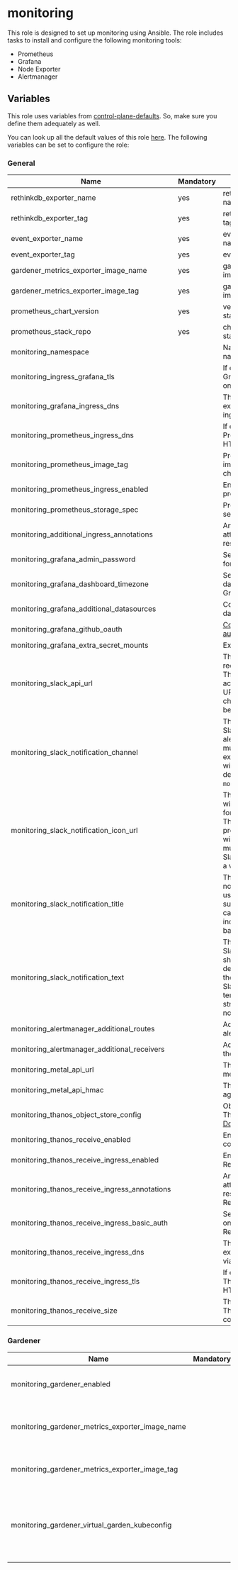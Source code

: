 # monitoring

This role is designed to set up monitoring using Ansible.
The role includes tasks to install and configure the following monitoring tools:

- Prometheus
- Grafana
- Node Exporter
- Alertmanager

## Variables

This role uses variables from [control-plane-defaults](/control-plane). So, make sure you define them adequately as
well.

You can look up all the default values of this role [here](defaults/main.yaml).
The following variables can be set to configure the role:

### General

| Name                                          | Mandatory | Description                                                                                                                                                                                                                     |
| --------------------------------------------- | --------- | ------------------------------------------------------------------------------------------------------------------------------------------------------------------------------------------------------------------------------- |
| rethinkdb_exporter_name                       | yes       | rethinkdb exporter image name                                                                                                                                                                                                   |
| rethinkdb_exporter_tag                        | yes       | rethinkdb exporter image tag                                                                                                                                                                                                    |
| event_exporter_name                           | yes       | event exporter image name                                                                                                                                                                                                       |
| event_exporter_tag                            | yes       | event exporter image tag                                                                                                                                                                                                        |
| gardener_metrics_exporter_image_name          | yes       | gardener metrics exporter image name                                                                                                                                                                                            |
| gardener_metrics_exporter_image_tag           | yes       | gardener metrics exporter image tag                                                                                                                                                                                             |
| prometheus_chart_version                      | yes       | version of the prometheus stack chart                                                                                                                                                                                           |
| prometheus_stack_repo                         | yes       | chart of the prometheus stack                                                                                                                                                                                                   |
| monitoring_namespace                          |           | Name of the monitoring namespace                                                                                                                                                                                                |
| monitoring_ingress_grafana_tls                |           | If enabled, exposes Grafana through HTTPS on the ingress                                                                                                                                                                        |
| monitoring_grafana_ingress_dns                |           | The dns name used for exposing Grafana via ingress                                                                                                                                                                              |
| monitoring_prometheus_ingress_dns             |           | If enabled, exposes Prometheus through HTTPS on the ingress                                                                                                                                                                     |
| monitoring_prometheus_image_tag               |           | Prometheus container image tag, defaults to chart's default                                                                                                                                                                     |
| monitoring_prometheus_ingress_enabled         |           | Enables ingress for prometheus                                                                                                                                                                                                  |
| monitoring_prometheus_storage_spec            |           | Prometheus storage spec, see [Storage Configuration](https://github.com/prometheus-operator/prometheus-operator/blob/main/Documentation/user-guides/storage.md)                                                                 |
| monitoring_additional_ingress_annotations     |           | Annotations that will be attached to the ingress resource                                                                                                                                                                       |
| monitoring_grafana_admin_password             |           | Sets the admin password for Grafana                                                                                                                                                                                             |
| monitoring_grafana_dashboard_timezone         |           | Sets the default's dashboard timezone for Grafana                                                                                                                                                                               |
| monitoring_grafana_additional_datasources     |           | Configures additional datasources for Grafana                                                                                                                                                                                   |
| monitoring_grafana_github_oauth               |           | [Configure GitHub OAuth2 authentication](https://grafana.com/docs/grafana/latest/setup-grafana/configure-security/configure-authentication/github/)                                                                             |
| monitoring_grafana_extra_secret_mounts        |           | Extra secret mounts                                                                                                                                                                                                             |
| monitoring_slack_api_url                      |           | The URL for the Slack API, required to send alerts. This must be a valid and accessible Slack webhook URL specific to the channel where alerts will be sent.                                                                    |
| monitoring_slack_notification_channel         |           | The name or ID of the Slack channel where the alerts will be posted. This must correspond to an existing Slack channel within the workspace defined by the `monitoring_slack_api_url`.                                          |
| monitoring_slack_notification_icon_url        |           | The URL of an image that will be used as the icon for notifications in Slack. This is optional, and if not provided, the default icon will be used. The URL must be accessible by Slack and should point to a valid image file. |
| monitoring_slack_notification_title           |           | The title of the Slack notification. This will be used as the headline or subject of the alert and can be a static text or include dynamic content based on the alert data.                                                     |
| monitoring_slack_notification_text            |           | The main text body of the Slack notification. This should include the detailed information about the alert and can support Slack's formatting and templating for more structured and readable notifications.                    |
| monitoring_alertmanager_additional_routes     |           | Additional [routes](https://prometheus.io/docs/alerting/latest/configuration/#route-related-settings) for the alertmanager.                                                                                                     |
| monitoring_alertmanager_additional_receivers  |           | Additional [receivers](https://prometheus.io/docs/alerting/latest/configuration/#general-receiver-related-settings) for the alertmanager.                                                                                       |
| monitoring_metal_api_url                      |           | The URL where to reach metal-api                                                                                                                                                                                                |
| monitoring_metal_api_hmac                     |           | The hmac to authenticate against metal-api                                                                                                                                                                                      |
| monitoring_thanos_object_store_config         |           | Object storage used by Thanos, see [Official Documentation](https://thanos.io/tip/thanos/storage.md/#supported-clients)                                                                                                         |
| monitoring_thanos_receive_enabled             |           | Enable Thanos Receive component                                                                                                                                                                                                 |
| monitoring_thanos_receive_ingress_enabled     |           | Enable Ingress for Thanos Receive                                                                                                                                                                                               |
| monitoring_thanos_receive_ingress_annotations |           | Annotations that will be attached to the ingress resource for the Thanos Receive component                                                                                                                                      |
| monitoring_thanos_receive_ingress_basic_auth  |           | Set basic authentication on the Ingress for Thanos Receive                                                                                                                                                                      |
| monitoring_thanos_receive_ingress_dns         |           | The DNS name used for exposing Thanos Receive via Ingress                                                                                                                                                                       |
| monitoring_thanos_receive_ingress_tls         |           | If enabled, exposes Thanos Receive through HTTPS on the Ingress                                                                                                                                                                 |
| monitoring_thanos_receive_size                |           | The PVC size of the Thanos Receive component                                                                                                                                                                                    |

### Gardener

| Name                                            | Mandatory | Description                                                 |
|-------------------------------------------------|-----------|-------------------------------------------------------------|
| monitoring_gardener_enabled                     |           | Enables monitoring for Gardener                             |
| monitoring_gardener_metrics_exporter_image_name |           | gardener-metrics-exporter image name                        |
| monitoring_gardener_metrics_exporter_image_tag  |           | gardener-metrics-exporter image tag                         |
| monitoring_gardener_virtual_garden_kubeconfig   |           | The kubeconfig for the kube-apiserver of the virtual garden |
